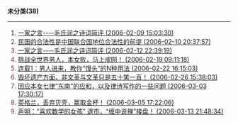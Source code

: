 **未分类(38)**

---

1. <font color='#703c34'>[一家之言----毛氏润之诗词简评 (2006-02-09 15:03:30)](https://chzh1019.github.io/chzhshch/021/)
1. [民国的合法性是中国联合国地位合法性的前提 (2006-02-10 20:37:57)](https://chzh1019.github.io/chzhshch/024/)
1. [一家之言----毛氏润之诗词简评 (2006-02-12 22:39:19)](https://chzh1019.github.io/chzhshch/029/)
1. [挑战全世界男人，本女败，马上戒网！ (2006-02-19 09:11:18)](https://chzh1019.github.io/chzhshch/037/)
1. [连载1：男人进来，教你“馒头”的N种用法 (2006-02-22 16:15:03)](https://chzh1019.github.io/chzhshch/042/)
1. [毁坏遗产方面，非文革与文革只是五十笑一百！ (2006-02-26 15:38:03)](https://chzh1019.github.io/chzhshch/051/)
1. [回应本女七律“东南”的应和，以及律诗写作的一些问题 (2006-03-03 17:30:17)](https://chzh1019.github.io/chzhshch/065/)
1. [英格兰，丢弃贝壳，赢取金杯！ (2006-03-05 17:22:06)](https://chzh1019.github.io/chzhshch/070/)
1. [声明：“喜欢数学的女孩” 退市，“缠中说禅”接盘！ (2006-03-13 21:48:34)](https://chzh1019.github.io/chzhshch/091/)